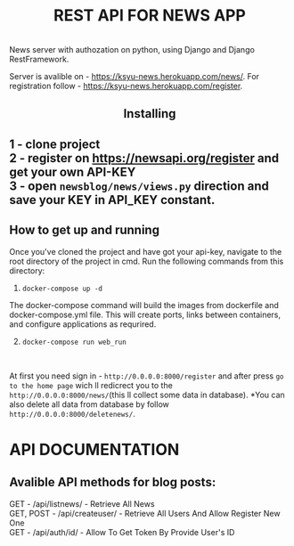 
<h1 align='center'>REST API FOR NEWS APP </h1>
<br>
News server with authozation on python, using Django and Django RestFramework.

Server is avalible on - https://ksyu-news.herokuapp.com/news/. For registration follow - https://ksyu-news.herokuapp.com/register.

<h2 align='center'>Installing<h2>
	
1 - clone project
<br>
2 - register on https://newsapi.org/register and get your own API-KEY
<br>
3 - open `newsblog/news/views.py` direction and save your KEY in API_KEY constant.

## How to get up and running
Once you've cloned the project and have got your api-key, navigate to the root directory of the project in cmd. Run the following commands from this directory:

1. ` docker-compose up -d `

The docker-compose command will build the images from dockerfile and docker-compose.yml file. This will create ports, links between containers, and configure applications as requrired. 

2. ` docker-compose run web_run `
<br>

At first you need sign in - `http://0.0.0.0:8000/register` and after press `go to the home page` wich ll redicrect you to the `http://0.0.0.0:8000/news/`(this ll collect some data in database).
*You can also delete all data from database by follow `http://0.0.0.0:8000/deletenews/`.

# API DOCUMENTATION

## Avalible API methods for blog posts:

GET - /api/listnews/ - Retrieve All News
<br>
GET, POST - /api/createuser/ - Retrieve All Users And Allow Register New One
<br>
GET - /api/auth/id/ - Allow To Get Token By Provide User's ID
<br>
	
